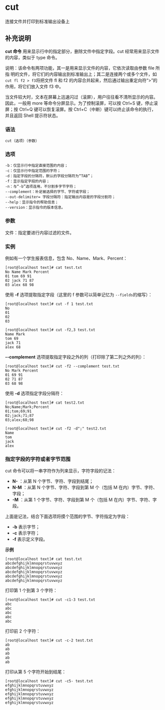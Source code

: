 cut
===

连接文件并打印到标准输出设备上

## 补充说明

**cut 命令** 用来显示行中的指定部分，删除文件中指定字段。cut 经常用来显示文件的内容，类似于 type 命令。

说明：该命令有两项功能，其一是用来显示文件的内容，它依次读取由参数 file 所指 明的文件，将它们的内容输出到标准输出上；其二是连接两个或多个文件，如`cut fl f2 > f3`将把文件 fl 和 f2 的内容合并起来，然后通过输出重定向符“>”的作用，将它们放入文件 f3 中。

当文件较大时，文本在屏幕上迅速闪过（滚屏），用户往往看不清所显示的内容。因此，一般用 more 等命令分屏显示。为了控制滚屏，可以按 Ctrl+S 键，停止滚屏；按 Ctrl+Q 键可以恢复滚屏。按 Ctrl+C（中断）键可以终止该命令的执行，并且返回 Shell 提示符状态。

### 语法

```
cut（选项）（参数）
```

### 选项

```
-b：仅显示行中指定直接范围的内容；
-c：仅显示行中指定范围的字符；
-d：指定字段的分隔符，默认的字段分隔符为“TAB”；
-f：显示指定字段的内容；
-n：与“-b”选项连用，不分割多字节字符；
--complement：补足被选择的字节、字符或字段；
--out-delimiter= 字段分隔符：指定输出内容是的字段分割符；
--help：显示指令的帮助信息；
--version：显示指令的版本信息。
```

### 参数

文件：指定要进行内容过滤的文件。

### 实例

例如有一个学生报表信息，包含 No、Name、Mark、Percent：

```
[root@localhost text]# cat test.txt
No Name Mark Percent
01 tom 69 91
02 jack 71 87
03 alex 68 98

```

使用  **-f**  选项提取指定字段（这里的 f 参数可以简单记忆为 `--fields`的缩写）：

```
[root@localhost text]# cut -f 1 test.txt
No
01
02
03
```

```
[root@localhost text]# cut -f2,3 test.txt
Name Mark
tom 69
jack 71
alex 68

```

 **--complement**  选项提取指定字段之外的列（打印除了第二列之外的列）：

```
[root@localhost text]# cut -f2 --complement test.txt
No Mark Percent
01 69 91
02 71 87
03 68 98
```

使用  **-d**  选项指定字段分隔符：

```
[root@localhost text]# cat test2.txt
No;Name;Mark;Percent
01;tom;69;91
02;jack;71;87
03;alex;68;98
```

```
[root@localhost text]# cut -f2 -d";" test2.txt
Name
tom
jack
alex

```

### 指定字段的字符或者字节范围

cut 命令可以将一串字符作为列来显示，字符字段的记法：

* **N-** ：从第 N 个字节、字符、字段到结尾；
* **N-M** ：从第 N 个字节、字符、字段到第 M 个（包括 M 在内）字节、字符、字段；
* **-M** ：从第 1 个字节、字符、字段到第 M 个（包括 M 在内）字节、字符、字段。

上面是记法，结合下面选项将摸个范围的字节、字符指定为字段：

* **-b**  表示字节；
* **-c**  表示字符；
* **-f**  表示定义字段。

**示例**

```
[root@localhost text]# cat test.txt
abcdefghijklmnopqrstuvwxyz
abcdefghijklmnopqrstuvwxyz
abcdefghijklmnopqrstuvwxyz
abcdefghijklmnopqrstuvwxyz
abcdefghijklmnopqrstuvwxyz

```

打印第 1 个到第 3 个字符：

```
[root@localhost text]# cut -c1-3 test.txt
abc
abc
abc
abc
abc

```

打印前 2 个字符：

```
[root@localhost text]# cut -c-2 test.txt
ab
ab
ab
ab
ab

```

打印从第 5 个字符开始到结尾：

```
[root@localhost text]# cut -c5- test.txt
efghijklmnopqrstuvwxyz
efghijklmnopqrstuvwxyz
efghijklmnopqrstuvwxyz
efghijklmnopqrstuvwxyz
efghijklmnopqrstuvwxyz
```

<!-- Linux 命令行搜索引擎：https://jaywcjlove.github.io/linux-command/ -->
